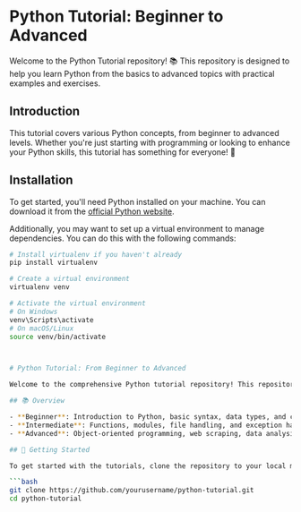 # Python Tutorial: Beginner to Advanced

Welcome to the Python Tutorial repository! 📚 This repository is designed to help you learn Python from the basics to advanced topics with practical examples and exercises.

## Introduction

This tutorial covers various Python concepts, from beginner to advanced levels. Whether you're just starting with programming or looking to enhance your Python skills, this tutorial has something for everyone! 🚀

## Installation

To get started, you'll need Python installed on your machine. You can download it from the [official Python website](https://www.python.org/downloads/).

Additionally, you may want to set up a virtual environment to manage dependencies. You can do this with the following commands:

```bash
# Install virtualenv if you haven't already
pip install virtualenv

# Create a virtual environment
virtualenv venv

# Activate the virtual environment
# On Windows
venv\Scripts\activate
# On macOS/Linux
source venv/bin/activate



# Python Tutorial: From Beginner to Advanced

Welcome to the comprehensive Python tutorial repository! This repository contains a series of tutorials that cover Python programming from beginner to advanced levels. Whether you are just starting out or looking to deepen your understanding of Python, this guide has something for everyone.

## 📚 Overview

- **Beginner**: Introduction to Python, basic syntax, data types, and control flow.
- **Intermediate**: Functions, modules, file handling, and exception handling.
- **Advanced**: Object-oriented programming, web scraping, data analysis, and more.

## 🚀 Getting Started

To get started with the tutorials, clone the repository to your local machine:

```bash
git clone https://github.com/yourusername/python-tutorial.git
cd python-tutorial


